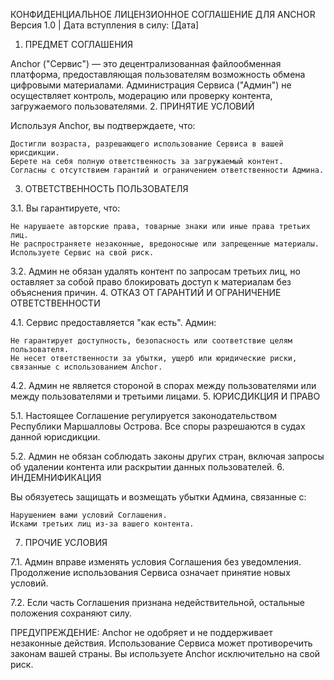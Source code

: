 КОНФИДЕНЦИАЛЬНОЕ ЛИЦЕНЗИОННОЕ СОГЛАШЕНИЕ ДЛЯ ANCHOR
Версия 1.0 | Дата вступления в силу: [Дата]
1. ПРЕДМЕТ СОГЛАШЕНИЯ

Anchor ("Сервис") — это децентрализованная файлообменная платформа, предоставляющая пользователям возможность обмена цифровыми материалами. Администрация Сервиса ("Админ") не осуществляет контроль, модерацию или проверку контента, загружаемого пользователями.
2. ПРИНЯТИЕ УСЛОВИЙ

Используя Anchor, вы подтверждаете, что:

    Достигли возраста, разрешающего использование Сервиса в вашей юрисдикции.
    Берете на себя полную ответственность за загружаемый контент.
    Согласны с отсутствием гарантий и ограничением ответственности Админа.

3. ОТВЕТСТВЕННОСТЬ ПОЛЬЗОВАТЕЛЯ

3.1. Вы гарантируете, что:

    Не нарушаете авторские права, товарные знаки или иные права третьих лиц.
    Не распространяете незаконные, вредоносные или запрещенные материалы.
    Используете Сервис на свой риск.

3.2. Админ не обязан удалять контент по запросам третьих лиц, но оставляет за собой право блокировать доступ к материалам без объяснения причин.
4. ОТКАЗ ОТ ГАРАНТИЙ И ОГРАНИЧЕНИЕ ОТВЕТСТВЕННОСТИ

4.1. Сервис предоставляется "как есть". Админ:

    Не гарантирует доступность, безопасность или соответствие целям пользователя.
    Не несет ответственности за убытки, ущерб или юридические риски, связанные с использованием Anchor.

4.2. Админ не является стороной в спорах между пользователями или между пользователями и третьими лицами.
5. ЮРИСДИКЦИЯ И ПРАВО

5.1. Настоящее Соглашение регулируется законодательством Республики Маршалловы Острова. Все споры разрешаются в судах данной юрисдикции.

5.2. Админ не обязан соблюдать законы других стран, включая запросы об удалении контента или раскрытии данных пользователей.
6. ИНДЕМНИФИКАЦИЯ

Вы обязуетесь защищать и возмещать убытки Админа, связанные с:

    Нарушением вами условий Соглашения.
    Исками третьих лиц из-за вашего контента.

7. ПРОЧИЕ УСЛОВИЯ

7.1. Админ вправе изменять условия Соглашения без уведомления. Продолжение использования Сервиса означает принятие новых условий.

7.2. Если часть Соглашения признана недействительной, остальные положения сохраняют силу.

ПРЕДУПРЕЖДЕНИЕ: Anchor не одобряет и не поддерживает незаконные действия. Использование Сервиса может противоречить законам вашей страны. Вы используете Anchor исключительно на свой риск.
